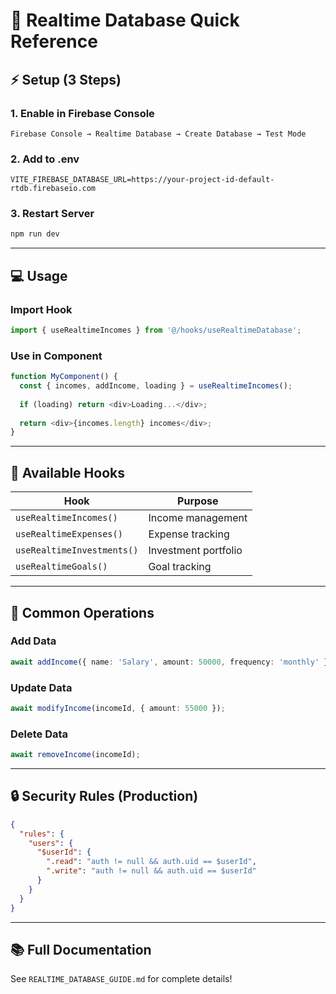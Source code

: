 # 🚀 Realtime Database Quick Reference

## ⚡ Setup (3 Steps)

### 1. Enable in Firebase Console
```
Firebase Console → Realtime Database → Create Database → Test Mode
```

### 2. Add to .env
```env
VITE_FIREBASE_DATABASE_URL=https://your-project-id-default-rtdb.firebaseio.com
```

### 3. Restart Server
```bash
npm run dev
```

---

## 💻 Usage

### Import Hook
```typescript
import { useRealtimeIncomes } from '@/hooks/useRealtimeDatabase';
```

### Use in Component
```typescript
function MyComponent() {
  const { incomes, addIncome, loading } = useRealtimeIncomes();
  
  if (loading) return <div>Loading...</div>;
  
  return <div>{incomes.length} incomes</div>;
}
```

---

## 🎯 Available Hooks

| Hook | Purpose |
|------|---------|
| `useRealtimeIncomes()` | Income management |
| `useRealtimeExpenses()` | Expense tracking |
| `useRealtimeInvestments()` | Investment portfolio |
| `useRealtimeGoals()` | Goal tracking |

---

## 📝 Common Operations

### Add Data
```typescript
await addIncome({ name: 'Salary', amount: 50000, frequency: 'monthly' });
```

### Update Data
```typescript
await modifyIncome(incomeId, { amount: 55000 });
```

### Delete Data
```typescript
await removeIncome(incomeId);
```

---

## 🔒 Security Rules (Production)

```json
{
  "rules": {
    "users": {
      "$userId": {
        ".read": "auth != null && auth.uid == $userId",
        ".write": "auth != null && auth.uid == $userId"
      }
    }
  }
}
```

---

## 📚 Full Documentation

See `REALTIME_DATABASE_GUIDE.md` for complete details!
